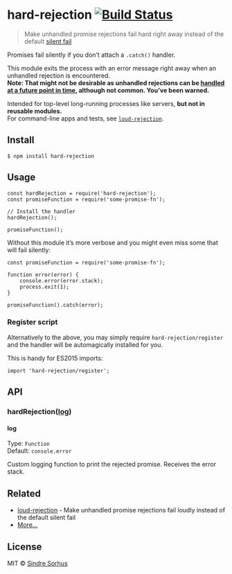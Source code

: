 hard-rejection [![Build Status](https://travis-ci.org/sindresorhus/hard-rejection.svg?branch=master)](https://travis-ci.org/sindresorhus/hard-rejection)
========================================================================================================================================================

> Make unhandled promise rejections fail hard right away instead of the default [silent fail](https://gist.github.com/benjamingr/0237932cee84712951a2)

Promises fail silently if you don’t attach a `.catch()` handler.

This module exits the process with an error message right away when an unhandled rejection is encountered.  
**Note: That might not be desirable as unhandled rejections can be [handled at a future point in time](https://nodejs.org/api/process.html#process_event_unhandledrejection), although not common. You’ve been warned.**

Intended for top-level long-running processes like servers, **but not in reusable modules.**  
For command-line apps and tests, see [`loud-rejection`](https://github.com/sindresorhus/loud-rejection).

Install
-------

    $ npm install hard-rejection

Usage
-----

    const hardRejection = require('hard-rejection');
    const promiseFunction = require('some-promise-fn');

    // Install the handler
    hardRejection();

    promiseFunction();

Without this module it’s more verbose and you might even miss some that will fail silently:

    const promiseFunction = require('some-promise-fn');

    function error(error) {
        console.error(error.stack);
        process.exit(1);
    }

    promiseFunction().catch(error);

### Register script

Alternatively to the above, you may simply require `hard-rejection/register` and the handler will be automagically installed for you.

This is handy for ES2015 imports:

    import 'hard-rejection/register';

API
---

### hardRejection([log](#log))

#### log

Type: `Function`  
Default: `console.error`

Custom logging function to print the rejected promise. Receives the error stack.

Related
-------

-   [loud-rejection](https://github.com/sindresorhus/loud-rejection) - Make unhandled promise rejections fail loudly instead of the default silent fail
-   [More…](https://github.com/sindresorhus/promise-fun)

License
-------

MIT © [Sindre Sorhus](https://sindresorhus.com)

